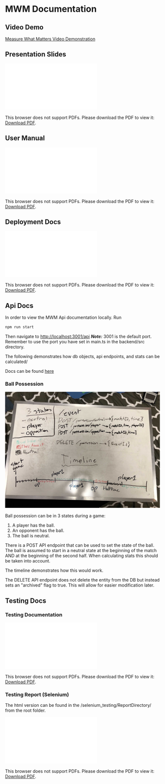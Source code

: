 # MWM Documentation

## Video Demo

[Measure What Matters Video Demonstration](https://youtu.be/Z0JGxdxM1kk?vq=hd1080)

## Presentation Slides

<object data="./Presentation-Slides.pdf" type="application/pdf" width="700px" height="700px">
    <embed src="./Presentation-Slides.pdf">
        <p>This browser does not support PDFs. Please download the PDF to view it: <a href="./Presentation-Slides.pdf">Download PDF</a>.</p>
    </embed>
</object>

## User Manual

<object data="./MWM-UserManual.pdf" type="application/pdf" width="700px" height="700px">
    <embed src="./MWM-UserManual.pdf">
        <p>This browser does not support PDFs. Please download the PDF to view it: <a href="./MWM-UserManual.pdf">Download PDF</a>.</p>
    </embed>
</object>

## Deployment Docs

<object data="./DeploymentDocs.pdf" type="application/pdf" width="700px" height="700px">
    <embed src="./DeploymentDocs.pdf">
        <p>This browser does not support PDFs. Please download the PDF to view it: <a href="./DeploymentDocs.pdf">Download PDF</a>.</p>
    </embed>
</object>

## Api Docs

In order to view the MWM Api documentation locally. Run

```bash
npm run start
```

Then navigate to [http://localhost:3001/api](http://localhost:3001/api)
**_Note:_** 3001 is the default port. Remember to use the port you have set in main.ts in the backend/src directory.

The following demonstrates how db objects, api endpoints, and stats can be calculated/

Docs can be found <a href="./SwaggerUI.html" target="_blank">here</a>

### Ball Possession

![Possession Plan](../images/api/ballPossession.jpg)

Ball possession can be in 3 states during a game:

1. A player has the ball.
1. An opponent has the ball.
1. The ball is neutral.

There is a POST API endpoint that can be used to set the state of the ball. The ball is assumed to start in a neutral state at the beginning of the match AND at the beginning of the second half. When calculating stats this should be taken into account.

The timeline demonstrates how this would work.

The DELETE API endpoint does not delete the entity from the DB but instead sets an "archived" flag to true. This will allow for easier modification later.

## Testing Docs

### Testing Documentation

<object data="./MWM-testing-documentation.pdf" type="application/pdf" width="700px" height="700px">
    <embed src="./MWM-testing-documentation.pdf">
        <p>This browser does not support PDFs. Please download the PDF to view it: <a href="./MWM-testing-documentation.pdf">Download PDF</a>.</p>
    </embed>
</object>

### Testing Report (Selenium)

The html version can be found in the /selenium_testing/ReportDirectory/ from the root folder.

<object data="./MWM-SeleniumTestingReport.pdf" type="application/pdf" width="700px" height="700px">
    <embed src="./MWM-SeleniumTestingReport.pdf">
        <p>This browser does not support PDFs. Please download the PDF to view it: <a href="./MWM-SeleniumTestingReport.pdf">Download PDF</a>.</p>
    </embed>
</object>

